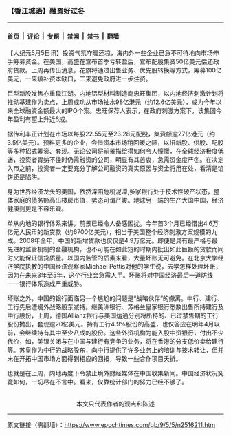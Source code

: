 ### 【香江城语】融资好过冬

---

#### [首页](../../../..?n2516211) &nbsp;|&nbsp; [评论](../../../../../epoch-comment?n2516211) &nbsp;|&nbsp; [专题](../../../../../epoch-special?n2516211) &nbsp;|&nbsp; [禁闻](../../../../../epoch-news?n2516211) &nbsp;|&nbsp; [禁书](../../../../../books?n2516211) &nbsp;|&nbsp; [翻墙](https://github.com/gfw-breaker/nogfw/blob/master/README.md?n2516211)


<div class="post_content" id="artbody" itemprop="articleBody">
 <!-- article content begin -->
 <p>
  【大纪元5月5日讯】投资气氛咋暖还凉，海内外一些企业已急不可待地向市场伸手筹募资金。在美国，高盛在宣布首季亏转盈后，宣布配股集资50亿美元偿还政府贷款。上周再传出消息，花旗将通过出售业务、优先股转换等方式，筹募100亿美元，一来填补资本缺口，二来避免政府进一步注资。
 </p>
 <p>
  巨型新股发售亦重现江湖。内地铝型材料制造商忠旺集团，以内地经济刺激计划将推动基建作为卖点，上周成功从市场抽水98亿港元（约12.6亿美元），成为今年以来全球融资金额最大的IPO个案。忠旺保荐人表示，在政府刺激方案下，该集团今年盈利有望上升近6成。
 </p>
 <p>
  据传利丰正计划在市场以每股22.55元至23.28元配股，集资额逾27亿港元（约3.5亿美元）。预料更多的企业，会借资本市场稍回暖之际，以招新股、供股、配股等多种招式筹资、套现。无论公司将前景描绘得如何令人憧憬，在全球经济极度低迷，投资者胃纳不佳时仍需融资的公司，明显有其苦衷，急需资金度严冬。在决定入市之前，投资者一定要充分了解公司融资的真实原因与资金将用在处，看清是馅饼还是陷阱。
 </p>
 <p>
  身为世界经济龙头的美国，依然深陷危机泥潭,多家银行处于技术性破产状态，整体家庭的债务额高出楼房市值，势态可谓严峻。地球另一端的生产大国中国，经济健康则更是不容乐观。
 </p>
 <p>
  单从内地的银行体系来讲，前景已经令人备感困扰。今年首3个月已经借出4.6万亿元人民币的新贷款（约6700亿美元），相当于美国整个经济刺激方案规模的九成。2008年全年，中国的新增贷款也仅仅是4.9万亿元。即便是具有最严格与最先进的监管机制的金融机构，也不可能在如此短的时期内批出如此巨额的贷款而同时又能保证信贷质量。以国内监管的质素来看，大量坏账无可避免。在北京大学经济学院执教的中国经济观察家Michael Pettis对他的学生说，去学怎样处理坏账，因为在未来3年至5年，这个行业会急需人手。坏账将对中国经济最后一道防线——银行体系造成严重威胁。
 </p>
 <p>
  坏账之外，中国的银行面临另一个尴尬的问题是“战略伙伴”的撤离。中行、建行、工行先后遭境外战略股东减持。继美洲银行、苏格兰皇家银行悉数出售所持建行及中行股份，上周，德国Allianz银行与美国运通分别将所持的、已过禁售期的工行股份抛出，套现逾20亿美元。持有工行4.9%股份的高盛，也仅答应在明年4月以前，会继续持有其中至少八成的股份。这些外资机构为能入股中资银行，付出不少代价，如，美银关闭与在中国与建行有竞争的业务，将在香港的分支低价卖给建行等。苏皇作为中行的战略股东，向中行提供了许多业务上的培训与技术转让，但并未在开拓中国市场方面得到相应的回报，导致一些合作项目夭折。
 </p>
 <p>
  也就是在上周，内地再度下令禁止境外财经媒体在中国收集新闻。中国经济状况究竟如何，一切尽在不言中。看来，仅靠统计部门的努力已经不够了。
  <font color="#ffffff">
   (http://www.dajiyuan.com)
  </font>
  <br/>
  <center>
   <font class="GY13">
    本文只代表作者的观点和陈述
   </font>
  </center>
 </p>
 <!-- article content end -->
 <div id="below_article_ad">
 </div>
</div>


---

原文链接（需翻墙）：https://www.epochtimes.com/gb/9/5/5/n2516211.htm